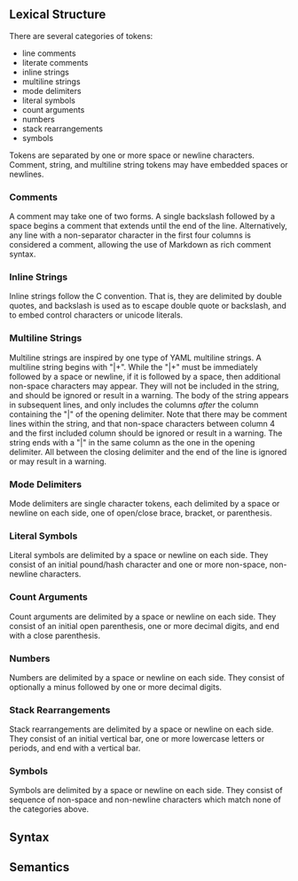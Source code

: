 ## Lexical Structure

There are several categories of tokens:

* line comments
* literate comments
* inline strings
* multiline strings
* mode delimiters
* literal symbols
* count arguments
* numbers
* stack rearrangements
* symbols

Tokens are separated by one or more space or newline characters.
Comment, string, and multiline string tokens may have embedded spaces
or newlines.

### Comments

A comment may take one of two forms.  A single backslash followed by a
space begins a comment that extends until the end of the line.
Alternatively, any line with a non-separator character in the first
four columns is considered a comment, allowing the use of Markdown as
rich comment syntax.

### Inline Strings

Inline strings follow the C convention.  That is, they are delimited by
double quotes, and backslash is used as to escape double quote or
backslash, and to embed control characters or unicode literals.

### Multiline Strings

Multiline strings are inspired by one type of YAML multiline strings.
A multiline string begins with "|+".  While the "|+" must be
immediately followed by a space or newline, if it is followed by a
space, then additional non-space characters may appear.  They will not
be included in the string, and should be ignored or result in a
warning.  The body of the string appears in subsequent lines, and only
includes the columns _after_ the column containing the "|" of the
opening delimiter.  Note that there may be comment lines within the
string, and that non-space characters between column 4 and the first
included column should be ignored or result in a warning. The string
ends with a "|" in the same column as the one in the opening
delimiter. All between the closing delimiter and the end of the line
is ignored or may result in a warning.

### Mode Delimiters

Mode delimiters are single character tokens, each delimited by a space
or newline on each side, one of open/close brace, bracket, or
parenthesis.

### Literal Symbols

Literal symbols are delimited by a space or newline on each side. They
consist of an initial pound/hash character and one or more non-space,
non-newline characters.

### Count Arguments

Count arguments are delimited by a space or newline on each side.
They consist of an initial open parenthesis, one or more decimal
digits, and end with a close parenthesis.

### Numbers

Numbers are delimited by a space or newline on each side. They consist
of optionally a minus followed by one or more decimal digits.

### Stack Rearrangements

Stack rearrangements are delimited by a space or newline on each side.
They consist of an initial vertical bar, one or more lowercase letters
or periods, and end with a vertical bar.

### Symbols

Symbols are delimited by a space or newline on each side. They consist
of sequence of non-space and non-newline characters which match none
of the categories above.

## Syntax

## Semantics
